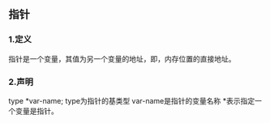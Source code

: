 ## 指针

### 1.定义
指针是一个变量，其值为另一个变量的地址，即，内存位置的直接地址。
### 2.声明
type \*var-name;
type为指针的基类型
var-name是指针的变量名称
\*表示指定一个变量是指针。


